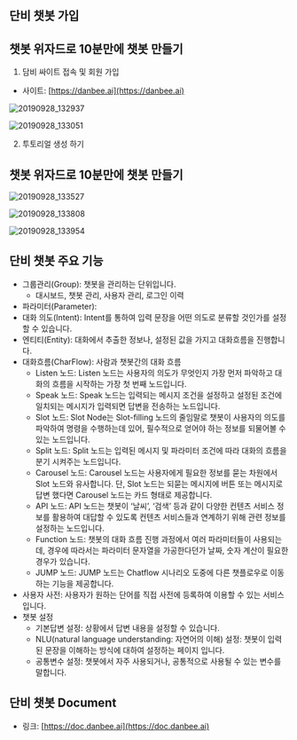 ## 단비 챗봇 가입
## 챗봇 위자드로 10분만에 챗봇 만들기
1. 담비 싸이트 접속 및 회원 가입
- 사이트: [https://danbee.ai](https://danbee.ai)

![20190928_132937](https://user-images.githubusercontent.com/24771449/65811498-0a255780-e1f4-11e9-96f6-a4918c868bb8.png)

![20190928_133051](https://user-images.githubusercontent.com/24771449/65811501-3345e800-e1f4-11e9-9621-1054457b0e25.png)

2. 투토리얼 생성 하기


## 챗봇 위자드로 10분만에 챗봇 만들기

![20190928_133527](https://user-images.githubusercontent.com/24771449/65811530-d991ed80-e1f4-11e9-979a-bca94f165e67.png)

![20190928_133808](https://user-images.githubusercontent.com/24771449/65811547-37263a00-e1f5-11e9-9ce3-287f79067781.png)

![20190928_133954](https://user-images.githubusercontent.com/24771449/65811568-7785b800-e1f5-11e9-9587-039cd4c8c8b6.png)

## 단비 챗봇 주요 기능
- 그룹관리(Group): 챗봇을 관리하는 단위입니다.
  - 대시보드, 챗봇 관리, 사용자 관리, 로그인 이력
- 파라미터(Parameter): 
- 대화 의도(Intent): Intent를 통하여 입력 문장을 어떤 의도로 분류할 것인가를 설정할 수 있습니다.
- 엔티티(Entity): 대화에서 추출한 정보나, 설정된 값을 가지고 대화흐름을 진행합니다.
- 대화흐름(CharFlow): 사람과 챗봇간의 대화 흐름
  - Listen 노드: Listen 노드는 사용자의 의도가 무엇인지 가장 먼저 파악하고 대화의 흐름을 시작하는 가장 첫 번째 노드입니다.
  - Speak 노드: Speak 노드는 입력되는 메시지 조건을 설정하고 설정된 조건에 일치되는 메시지가 입력되면 답변을 전송하는 노드입니다.
  - Slot 노드: Slot Node는 Slot-filling 노드의 줄임말로 챗봇이 사용자의 의도를 파악하여 명령을 수행하는데 있어, 필수적으로 얻어야 하는 정보를 되물어볼 수 있는 노드입니다.
  - Split 노드: Split 노드는 입력된 메시지 및 파라미터 조건에 따라 대화의 흐름을 분기 시켜주는 노드입니다.
  - Carousel 노드: Carousel 노드는 사용자에게 필요한 정보를 묻는 차원에서 Slot 노드와 유사합니다. 단, Slot 노드는 되묻는 메시지에 버튼 또는 메시지로 답변 했다면 Carousel 노드는 카드 형태로 제공합니다. 
  - API 노드: API 노드는 챗봇이 ‘날씨’, ‘검색’ 등과 같이 다양한 컨텐츠 서비스 정보를 활용하여 대답할 수 있도록 컨텐츠 서비스들과 연계하기 위해 관련 정보를 설정하는 노드입니다.
  - Function 노드: 챗봇의 대화 흐름 진행 과정에서 여러 파라미터들이 사용되는데, 경우에 따라서는 파라미터 문자열을 가공한다던가 날짜, 숫자 계산이 필요한 경우가 있습니다.
  - JUMP 노드: JUMP 노드는 Chatflow 시나리오 도중에 다른 챗플로우로 이동하는 기능을 제공합니다.
- 사용자 사전: 사용자가 원하는 단어를 직접 사전에 등록하여 이용할 수 있는 서비스입니다.
- 챗봇 설정
  - 기본답변 설정: 상황에서 답변 내용을 설정할 수 있습니다.
  - NLU(natural language understanding: 자연어의 이해) 설정: 챗봇이 입력된 문장을 이해하는 방식에 대하여 설정하는 페이지 입니다.
  - 공통변수 설정: 챗봇에서 자주 사용되거나, 공통적으로 사용될 수 있는 변수를 말합니다.
## 단비 챗봇 Document
- 링크: [https://doc.danbee.ai](https://doc.danbee.ai)
